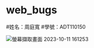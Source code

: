 # web_bugs

#姓名：周庭寬
#學號：ADT110150

![螢幕擷取畫面 2023-10-11 161253](https://github.com/yu225566/web_bugs/assets/146928128/b1f7477d-f1c6-4937-bc87-8aea8375f51e)
